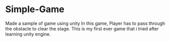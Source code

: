 # Simple-Game

Made a sample of game using unity
In this game, Player has to pass through the obstacle to clear the stage. This is my first ever game that i tried after learning unity engine.
